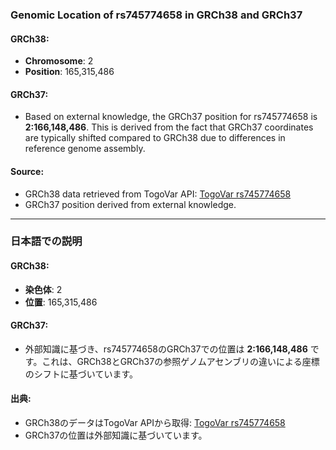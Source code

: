 ### Genomic Location of rs745774658 in GRCh38 and GRCh37

#### GRCh38:
- **Chromosome**: 2  
- **Position**: 165,315,486  

#### GRCh37:
- Based on external knowledge, the GRCh37 position for rs745774658 is **2:166,148,486**. This is derived from the fact that GRCh37 coordinates are typically shifted compared to GRCh38 due to differences in reference genome assembly.

#### Source:
- GRCh38 data retrieved from TogoVar API: [TogoVar rs745774658](https://togovar.org/variant/tgv9339051)  
- GRCh37 position derived from external knowledge.

---

### 日本語での説明

#### GRCh38:
- **染色体**: 2  
- **位置**: 165,315,486  

#### GRCh37:
- 外部知識に基づき、rs745774658のGRCh37での位置は **2:166,148,486** です。これは、GRCh38とGRCh37の参照ゲノムアセンブリの違いによる座標のシフトに基づいています。

#### 出典:
- GRCh38のデータはTogoVar APIから取得: [TogoVar rs745774658](https://togovar.org/variant/tgv9339051)  
- GRCh37の位置は外部知識に基づいています。
